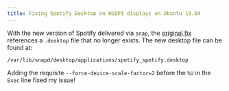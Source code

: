```yaml
---
title: Fixing Spotify Desktop on HiDPI displays on Ubuntu 19.04
---
```


With the new version of Spotify delivered via `snap`, the [original fix](https://community.spotify.com/t5/Desktop-Linux/Linux-client-barely-usable-on-HiDPI-displays/td-p/1067272) references a `.desktop` file that no longer exists. The new desktop file can be found at:

`/var/lib/snapd/desktop/applications/spotify_spotify.desktop`

Adding the requisite `--force-device-scale-factor=2` before the `%U` in the `Exec` line fixed my issue!
